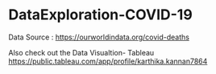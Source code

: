 # DataExploration-COVID-19 
Data Source : https://ourworldindata.org/covid-deaths

Also check out the Data Visualtion- Tableau https://public.tableau.com/app/profile/karthika.kannan7864
